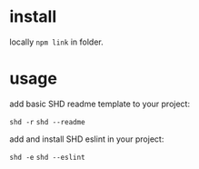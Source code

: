 # install

locally
`npm link` in folder.

# usage

add basic SHD readme template to your project:

`shd -r`
`shd --readme`


add and install SHD eslint in your project:

`shd -e`
`shd --eslint`

